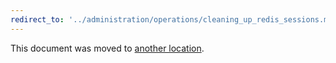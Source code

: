 ```yaml
---
redirect_to: '../administration/operations/cleaning_up_redis_sessions.md'
---
```


This document was moved to [another location](../administration/operations/cleaning_up_redis_sessions.md).

<!-- This redirect file can be deleted February 1, 2021, or later. -->
<!-- Before deletion, see: https://docs.gitlab.com/ee/development/documentation/#move-or-rename-a-page -->
